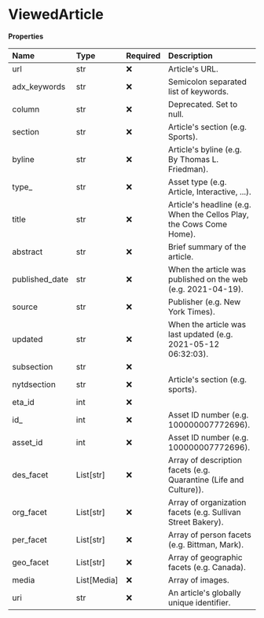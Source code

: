 # ViewedArticle

**Properties**

| Name           | Type        | Required | Description                                                         |
| :------------- | :---------- | :------- | :------------------------------------------------------------------ |
| url            | str         | ❌       | Article's URL.                                                      |
| adx_keywords   | str         | ❌       | Semicolon separated list of keywords.                               |
| column         | str         | ❌       | Deprecated. Set to null.                                            |
| section        | str         | ❌       | Article's section (e.g. Sports).                                    |
| byline         | str         | ❌       | Article's byline (e.g. By Thomas L. Friedman).                      |
| type\_         | str         | ❌       | Asset type (e.g. Article, Interactive, ...).                        |
| title          | str         | ❌       | Article's headline (e.g. When the Cellos Play, the Cows Come Home). |
| abstract       | str         | ❌       | Brief summary of the article.                                       |
| published_date | str         | ❌       | When the article was published on the web (e.g. 2021-04-19).        |
| source         | str         | ❌       | Publisher (e.g. New York Times).                                    |
| updated        | str         | ❌       | When the article was last updated (e.g. 2021-05-12 06:32:03).       |
| subsection     | str         | ❌       |                                                                     |
| nytdsection    | str         | ❌       | Article's section (e.g. sports).                                    |
| eta_id         | int         | ❌       |                                                                     |
| id\_           | int         | ❌       | Asset ID number (e.g. 100000007772696).                             |
| asset_id       | int         | ❌       | Asset ID number (e.g. 100000007772696).                             |
| des_facet      | List[str]   | ❌       | Array of description facets (e.g. Quarantine (Life and Culture)).   |
| org_facet      | List[str]   | ❌       | Array of organization facets (e.g. Sullivan Street Bakery).         |
| per_facet      | List[str]   | ❌       | Array of person facets (e.g. Bittman, Mark).                        |
| geo_facet      | List[str]   | ❌       | Array of geographic facets (e.g. Canada).                           |
| media          | List[Media] | ❌       | Array of images.                                                    |
| uri            | str         | ❌       | An article's globally unique identifier.                            |
